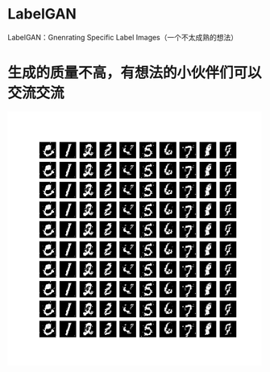 # LabelGAN
LabelGAN：Gnenrating Specific Label Images（一个不太成熟的想法）
# 生成的质量不高，有想法的小伙伴们可以交流交流
![image](https://github.com/lovekittynine/LabelGAN/blob/master/epoch-73.png)
